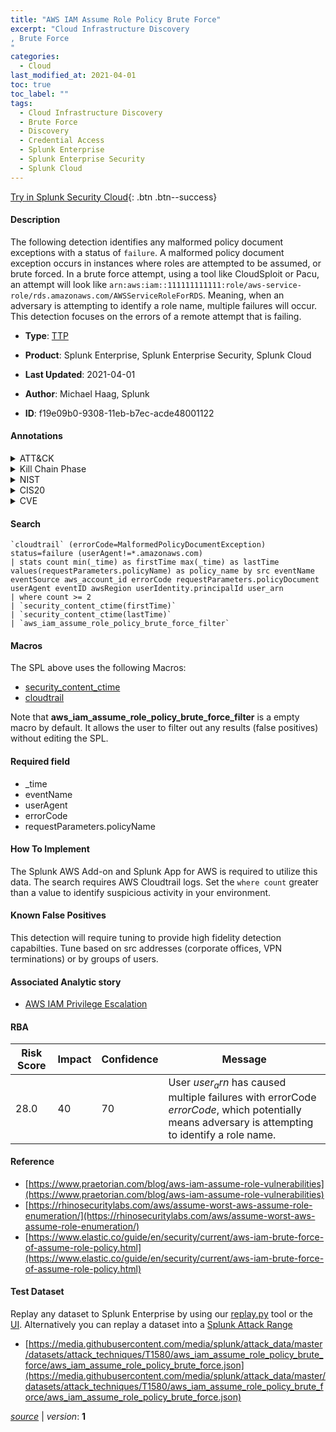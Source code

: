 ```yaml
---
title: "AWS IAM Assume Role Policy Brute Force"
excerpt: "Cloud Infrastructure Discovery
, Brute Force
"
categories:
  - Cloud
last_modified_at: 2021-04-01
toc: true
toc_label: ""
tags:
  - Cloud Infrastructure Discovery
  - Brute Force
  - Discovery
  - Credential Access
  - Splunk Enterprise
  - Splunk Enterprise Security
  - Splunk Cloud
---
```




[Try in Splunk Security Cloud](https://www.splunk.com/en_us/products/cyber-security.html){: .btn .btn--success}

#### Description

The following detection identifies any malformed policy document exceptions with a status of `failure`. A malformed policy document exception occurs in instances where roles are attempted to be assumed, or brute forced. In a brute force attempt, using a tool like CloudSploit or Pacu, an attempt will look like `arn:aws:iam::111111111111:role/aws-service-role/rds.amazonaws.com/AWSServiceRoleForRDS`.  Meaning, when an adversary is attempting to identify a role name, multiple failures will occur. This detection focuses on the errors of a remote attempt that is failing.

- **Type**: [TTP](https://github.com/splunk/security_content/wiki/Detection-Analytic-Types)
- **Product**: Splunk Enterprise, Splunk Enterprise Security, Splunk Cloud

- **Last Updated**: 2021-04-01
- **Author**: Michael Haag, Splunk
- **ID**: f19e09b0-9308-11eb-b7ec-acde48001122


#### Annotations

<details>
  <summary>ATT&CK</summary>

<div markdown="1">


| ID             | Technique        |  Tactic             |
| -------------- | ---------------- |-------------------- |
| [T1580](https://attack.mitre.org/techniques/T1580/) | Cloud Infrastructure Discovery | Discovery |

| [T1110](https://attack.mitre.org/techniques/T1110/) | Brute Force | Credential Access |

</div>
</details>


<details>
  <summary>Kill Chain Phase</summary>

<div markdown="1">

* Reconnaissance


</div>
</details>


<details>
  <summary>NIST</summary>

<div markdown="1">



</div>
</details>

<details>
  <summary>CIS20</summary>

<div markdown="1">



</div>
</details>

<details>
  <summary>CVE</summary>

<div markdown="1">


</div>
</details>

#### Search

```
`cloudtrail` (errorCode=MalformedPolicyDocumentException) status=failure (userAgent!=*.amazonaws.com) 
| stats count min(_time) as firstTime max(_time) as lastTime values(requestParameters.policyName) as policy_name by src eventName eventSource aws_account_id errorCode requestParameters.policyDocument userAgent eventID awsRegion userIdentity.principalId user_arn 
| where count >= 2 
| `security_content_ctime(firstTime)` 
| `security_content_ctime(lastTime)` 
| `aws_iam_assume_role_policy_brute_force_filter`
```

#### Macros
The SPL above uses the following Macros:
* [security_content_ctime](https://github.com/splunk/security_content/blob/develop/macros/security_content_ctime.yml)
* [cloudtrail](https://github.com/splunk/security_content/blob/develop/macros/cloudtrail.yml)

Note that **aws_iam_assume_role_policy_brute_force_filter** is a empty macro by default. It allows the user to filter out any results (false positives) without editing the SPL.

#### Required field
* _time
* eventName
* userAgent
* errorCode
* requestParameters.policyName


#### How To Implement
The Splunk AWS Add-on and Splunk App for AWS is required to utilize this data. The search requires AWS Cloudtrail logs. Set the `where count` greater than a value to identify suspicious activity in your environment.

#### Known False Positives
This detection will require tuning to provide high fidelity detection capabilties. Tune based on src addresses (corporate offices, VPN terminations) or by groups of users.

#### Associated Analytic story
* [AWS IAM Privilege Escalation](/stories/aws_iam_privilege_escalation)




#### RBA

| Risk Score  | Impact      | Confidence   | Message      |
| ----------- | ----------- |--------------|--------------|
| 28.0 | 40 | 70 | User $user_arn$ has caused multiple failures with errorCode $errorCode$, which potentially means adversary is attempting to identify a role name. |


#### Reference

* [https://www.praetorian.com/blog/aws-iam-assume-role-vulnerabilities](https://www.praetorian.com/blog/aws-iam-assume-role-vulnerabilities)
* [https://rhinosecuritylabs.com/aws/assume-worst-aws-assume-role-enumeration/](https://rhinosecuritylabs.com/aws/assume-worst-aws-assume-role-enumeration/)
* [https://www.elastic.co/guide/en/security/current/aws-iam-brute-force-of-assume-role-policy.html](https://www.elastic.co/guide/en/security/current/aws-iam-brute-force-of-assume-role-policy.html)



#### Test Dataset
Replay any dataset to Splunk Enterprise by using our [replay.py](https://github.com/splunk/attack_data#using-replaypy) tool or the [UI](https://github.com/splunk/attack_data#using-ui).
Alternatively you can replay a dataset into a [Splunk Attack Range](https://github.com/splunk/attack_range#replay-dumps-into-attack-range-splunk-server)


* [https://media.githubusercontent.com/media/splunk/attack_data/master/datasets/attack_techniques/T1580/aws_iam_assume_role_policy_brute_force/aws_iam_assume_role_policy_brute_force.json](https://media.githubusercontent.com/media/splunk/attack_data/master/datasets/attack_techniques/T1580/aws_iam_assume_role_policy_brute_force/aws_iam_assume_role_policy_brute_force.json)



[*source*](https://github.com/splunk/security_content/tree/develop/detections/cloud/aws_iam_assume_role_policy_brute_force.yml) \| *version*: **1**